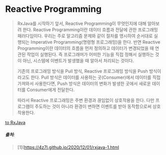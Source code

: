 # Reactive Programming


> RxJava를 시작하기 앞서, Reactive Programming이 무엇인지에 대해 알아보려 한다.
> Reactive Programming이란 데이터 흐름과 전달에 관한 프로그래밍 패러다임이다.
> 우리는 주로 알고리즘 문제와 같이 절차를 명시하여 순서대로 실행되는 Imperative Programming(명령형 프로그래밍)을 한다.
> 반면 Reactive Programming이란 데이터의 흐름을 먼저 정의하고 데이터가 변경되었을 때 연관된 작업이 실행된다.
> 즉 프로그래머가 어떠한 기능을 직접 정해서 실행하는 것이 아닌, 시스템에 이벤트가 발생했을 때 알아서 처리되는 것이다.
> 
> 기존의 프로그래밍 방식을 Pull 방식, Reactive 프로그래밍 방식을 Push 방식이라고도 한다.
> Pull 방식은 데이터를 사용하는 곳(Consumer)에서 데이터를 직접 가져와서 사용한다면,
> Push 방식은 데이터의 변화가 발생한 곳에서 새로운 데이터를 Consumer에게 전달한다.
> 
> 따라서 Reactive 프로그래밍은 주변 환경과 끊임없이 상호작용을 한다. 다만 프로그램이 주도하는 것이 아니라 환경이 변하면 이벤트를 받아 동작함으로써 상호작용한다.

[to RxJava](https://github.com/wonpyo93/Notes/blob/main/Java_RxJava.md)

##### 출처: 
> [1](https://4z7l.github.io/2020/12/01/rxjava-1.html

